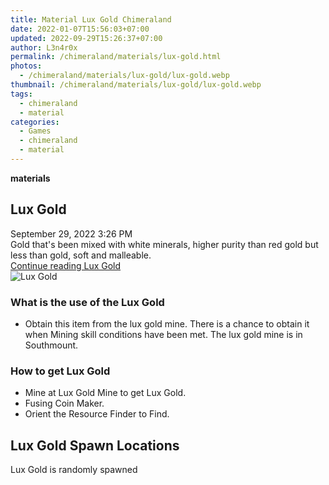 ```yaml
---
title: Material Lux Gold Chimeraland
date: 2022-01-07T15:56:03+07:00
updated: 2022-09-29T15:26:37+07:00
author: L3n4r0x
permalink: /chimeraland/materials/lux-gold.html
photos:
  - /chimeraland/materials/lux-gold/lux-gold.webp
thumbnail: /chimeraland/materials/lux-gold/lux-gold.webp
tags:
  - chimeraland
  - material
categories:
  - Games
  - chimeraland
  - material
---
```


<link
  rel="stylesheet"
  href="https://rawcdn.githack.com/dimaslanjaka/Web-Manajemen/870a349/css/bootstrap-5-3-0-alpha3-wrapper.css"
/>
<section id="bootstrap-wrapper">
  <div data-bs-theme="dark">
    <div
      class="row g-0 border rounded overflow-hidden flex-md-row mb-4 shadow-sm position-relative bg-dark text-light"
    >
      <div class="col p-4 d-flex flex-column position-static">
        <strong class="d-inline-block mb-2 text-success">materials</strong>
        <h2 class="mb-0">Lux Gold</h2>
        <div class="mb-1 text-muted">September 29, 2022 3:26 PM</div>
        <div class="mb-2 border p-1">
          Gold that&#x27;s been mixed with white minerals, higher purity than
          red gold but less than gold, soft and malleable.
        </div>
        <a
          href="/chimeraland/materials/lux-gold.html"
          class="stretched-link d-none text-primary"
          >Continue reading Lux Gold</a
        >
      </div>
      <div class="col-auto d-none d-md-block d-lg-block">
        <img
          src="https://www.webmanajemen.com/chimeraland/materials/lux-gold/lux-gold.webp"
          alt="Lux Gold"
        />
      </div>
    </div>
    <div class="row">
      <div class="col-lg-6 col-12 mb-2">
        <div class="card">
          <div class="card-body">
            <h3 class="card-title">What is the use of the Lux Gold</h3>
            <div class="card-text">
              <ul>
                <li>
                  Obtain this item from the lux gold mine. There is a chance to
                  obtain it when Mining skill conditions have been met. The lux
                  gold mine is in Southmount.
                </li>
              </ul>
            </div>
          </div>
        </div>
      </div>
      <div class="col-lg-6 col-12 mb-2">
        <div class="card">
          <div class="card-body">
            <h3 class="card-title">How to get Lux Gold</h3>
            <div class="card-text">
              <ul>
                <li>Mine at Lux Gold Mine to get Lux Gold.</li>
                <li>Fusing Coin Maker.</li>
                <li>Orient the Resource Finder to Find.</li>
              </ul>
            </div>
          </div>
        </div>
      </div>
      <div class="col-12 mb-2">
        <h2>Lux Gold Spawn Locations</h2>
        <p>Lux Gold is randomly spawned</p>
      </div>
    </div>
  </div>
</section>
